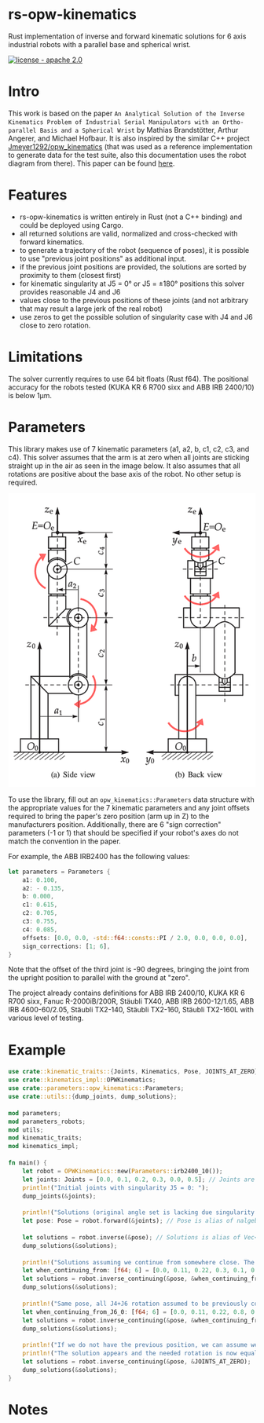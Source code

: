 # rs-opw-kinematics

Rust implementation of inverse and forward kinematic solutions for 6 axis industrial robots with a parallel base 
and spherical wrist.

[![license - apache 2.0](https://img.shields.io/:license-Apache%202.0-yellowgreen.svg)](https://opensource.org/licenses/Apache-2.0)

# Intro

This work is based on the paper `An Analytical Solution of the Inverse Kinematics Problem
of Industrial Serial Manipulators with an Ortho-parallel Basis and a Spherical Wrist` by
Mathias Brandstötter, Arthur Angerer, and Michael Hofbaur. It is also inspired by the similar
C++ project [Jmeyer1292/opw_kinematics](https://github.com/Jmeyer1292/opw_kinematics) (that was used as a reference
implementation to generate data for the test suite, also this documentation uses the robot diagram from there).
This paper can be found
[here](https://www.researchgate.net/profile/Mathias-Brandstoetter/publication/264212870_An_Analytical_Solution_of_the_Inverse_Kinematics_Problem_of_Industrial_Serial_Manipulators_with_an_Ortho-parallel_Basis_and_a_Spherical_Wrist/links/53d2417e0cf2a7fbb2e98b09/An-Analytical-Solution-of-the-Inverse-Kinematics-Problem-of-Industrial-Serial-Manipulators-with-an-Ortho-parallel-Basis-and-a-Spherical-Wrist.pdf).


# Features
- rs-opw-kinematics is written entirely in Rust (not a C++ binding) and could be deployed using Cargo.
- all returned solutions are valid, normalized and cross-checked with forward kinematics. 
- to generate a trajectory of the robot (sequence of poses), it is possible to use "previous joint positions" as additional input.
- if the previous joint positions are provided, the solutions are sorted by proximity to them (closest first)
- for kinematic singularity at J5 = 0&deg; or J5 = &plusmn;180&deg; positions this solver provides reasonable J4 and J6
- values close to the previous positions of these joints (and not arbitrary that may result a large jerk of the real robot)
- use zeros to get the possible solution of singularity case with J4 and J6 close to zero rotation.

# Limitations
The solver currently requires to use 64 bit floats (Rust f64). 
The positional accuracy for the robots tested (KUKA KR 6 R700 sixx and ABB IRB 2400/10) is below 1&micro;m.

# Parameters

This library makes use of 7 kinematic parameters (a1, a2, b, c1, c2, c3, and c4). This solver assumes that the arm is 
at zero when all joints are sticking straight up in the air as seen in the image below. It also assumes that all 
rotations are positive about the base axis of the robot. No other setup is required. 

![OPW Diagram](documentation/opw.png)

To use the library, fill out an `opw_kinematics::Parameters` data structure with the appropriate values for the 7
kinematic parameters and any joint offsets required to bring the paper's zero position (arm up in Z) to the
manufacturers position. Additionally, there are 6 "sign correction" parameters (-1 or 1) that should be specified if
your robot's axes do not match the convention in the paper.

For example, the ABB IRB2400 has the following values:

```Rust
let parameters = Parameters {
    a1: 0.100,
    a2: - 0.135,
    b: 0.000,
    c1: 0.615,
    c2: 0.705,
    c3: 0.755,
    c4: 0.085,
    offsets: [0.0, 0.0, -std::f64::consts::PI / 2.0, 0.0, 0.0, 0.0],
    sign_corrections: [1; 6],
}
``` 

Note that the offset of the third joint is -90 degrees, bringing the joint from the upright position to parallel with
the ground at "zero".

The project already contains definitions for ABB IRB 2400/10, KUKA KR 6 R700 sixx, Fanuc R-2000iB/200R, Stäubli TX40,
ABB IRB 2600-12/1.65, ABB IRB 4600-60/2.05, Stäubli TX2-140, Stäubli TX2-160, Stäubli TX2-160L with various level of
testing. 

# Example

```Rust
use crate::kinematic_traits::{Joints, Kinematics, Pose, JOINTS_AT_ZERO};
use crate::kinematics_impl::OPWKinematics;
use crate::parameters::opw_kinematics::Parameters;
use crate::utils::{dump_joints, dump_solutions};

mod parameters;
mod parameters_robots;
mod utils;
mod kinematic_traits;
mod kinematics_impl;

fn main() {
    let robot = OPWKinematics::new(Parameters::irb2400_10());
    let joints: Joints = [0.0, 0.1, 0.2, 0.3, 0.0, 0.5]; // Joints are alias of [f64; 6]
    println!("Initial joints with singularity J5 = 0: ");
    dump_joints(&joints);

    println!("Solutions (original angle set is lacking due singularity there: ");
    let pose: Pose = robot.forward(&joints); // Pose is alias of nalgebra::Isometry3<f64>

    let solutions = robot.inverse(&pose); // Solutions is alias of Vec<Joints>
    dump_solutions(&solutions);

    println!("Solutions assuming we continue from somewhere close. The 'lost solution' returns");
    let when_continuing_from: [f64; 6] = [0.0, 0.11, 0.22, 0.3, 0.1, 0.5];
    let solutions = robot.inverse_continuing(&pose, &when_continuing_from);
    dump_solutions(&solutions);

    println!("Same pose, all J4+J6 rotation assumed to be previously concentrated on J4 only");
    let when_continuing_from_J6_0: [f64; 6] = [0.0, 0.11, 0.22, 0.8, 0.1, 0.0];
    let solutions = robot.inverse_continuing(&pose, &when_continuing_from_J6_0);
    dump_solutions(&solutions);

    println!("If we do not have the previous position, we can assume we want J4, J6 close to 0.0");
    println!("The solution appears and the needed rotation is now equally distributed between J4 and J6.");
    let solutions = robot.inverse_continuing(&pose, &JOINTS_AT_ZERO);
    dump_solutions(&solutions);
}

```

# Notes

